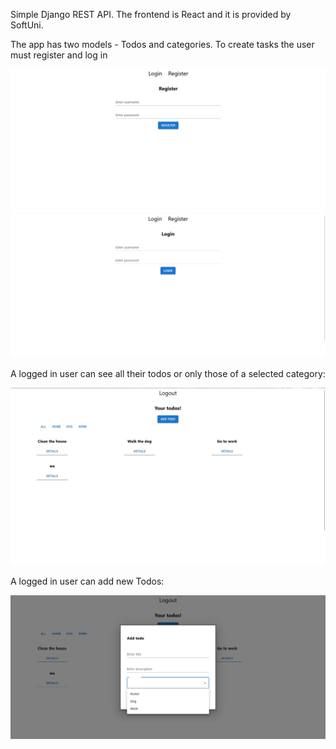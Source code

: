 Simple Django REST API. The frontend is React and it is provided by SoftUni.


The app has two models - Todos and categories.
To create tasks the user must register and log in

<img src="images/register.jpg" width="600">


<img src="images/login.jpg" width="600">

A logged in user can see all their todos or only those of a selected category:

<img src="images/todo.jpg" width="600">


A logged in user can add new Todos:

<img src="images/add_todo.jpg" width="600">
